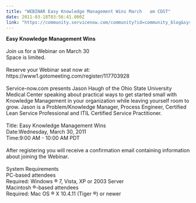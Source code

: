 ```yaml
---
title: "WEBINAR Easy Knowledge Management Wins March   am CDST"
date: 2011-03-18T03:56:41.000Z
link: "https://community.servicenow.com/community?id=community_blog&sys_id=ee7ca2e1dbd0dbc01dcaf3231f9619b7"
---
```

<p><b>Easy Knowledge Management Wins</b><br /><br />Join us for a Webinar on March 30<br />Space is limited.<br /><br />Reserve your Webinar seat now at:<br />https://www1.gotomeeting.com/register/117703928<br /><br />Service-now.com presents Jason Haugh of the Ohio State University Medical Center speaking about practical ways to get started small with Knowledge Management in your organization while leaving yourself room to grow. Jason is a Problem/Knowledge Manager, Process Engineer, Certified Lean Service Professional and ITIL Certified Service Practitioner.<br /><br />Title: Easy Knowledge Management Wins<br />Date:Wednesday, March 30, 2011<br />Time:9:00 AM - 10:00 AM PDT<br /><br />After registering you will receive a confirmation email containing information about joining the Webinar.<br /><br />System Requirements<br />PC-based attendees<br />Required: Windows ® 7, Vista, XP or 2003 Server<br />Macintosh ®-based attendees<br />Required: Mac OS ® X 10.4.11 (Tiger ®) or newer</p>